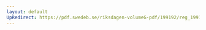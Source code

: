 ```yaml
---
layout: default
UpRedirect: https://pdf.swedeb.se/riksdagen-volumeG-pdf/199192/reg_199192/reg_199192_0169.pdf
---
```

